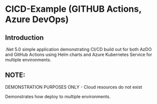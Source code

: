 # CICD-Example (GITHUB Actions, Azure DevOps)

## Introduction
.Net 5.0 simple application demonstrating CI/CD build out for both AzDO and GitHub Actions using Helm charts and Azure Kubernetes Service for multiple environments.

## NOTE:
DEMONSTRATION PURPOSES ONLY - Cloud resources do not exist
<div style="page-break-after: always"></div>
Demonstrates how deploy to multiple environments.
